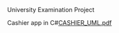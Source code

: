 University Examination Project

Cashier app in C#[CASHIER_UML.pdf](https://github.com/user-attachments/files/17688723/CASHIER_UML.pdf)

